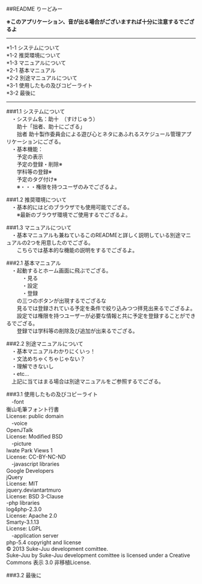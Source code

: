 ##README りーどみー

__※このアプリケーション、音が出る場合がございますれば十分に注意するでござるよ__  

******
  *1-1 システムについて  
  *1-2 推奨環境について  
  *1-3 マニュアルについて  
  *2-1 基本マニュアル  
  *2-2 別途マニュアルについて  
  *3-1 使用したもの及びコピーライト  
  *3-2 最後に  
******

###1.1 システムについて  
　・システム名：助十　（すけじゅう）  
　　助十「拙者、助十にござる」  
　　拙者 助十製作委員会による遊び心とネタにあふれるスケジュール管理アプリケーションにござる。  
　・基本機能：  
　　予定の表示  
　　予定の登録・削除※  
　　学科等の登録※  
　　予定のタグ付け※  
　　※・・・権限を持つユーザのみでござるよ。

###1.2 推奨環境について  
　・基本的にはどのブラウザでも使用可能でござる。  
　　※最新のブラウザ環境でご使用するでござるよ。

###1.3 マニュアルについて  
　・基本マニュアルも兼ねているこのREADMEと詳しく説明している別途マニュアルの2つを用意したのでござる。  
　　こちらでは基本的な機能の説明をするでござるよ。  

###2.1 基本マニュアル  
　・起動するとホーム画面に飛ぶでござる。  
　　　・見る  
　　　・設定  
　　　・登録  
　　の三つのボタンが出現するでござるな  
　　見るでは登録されている予定を条件で絞り込みつつ拝見出来るでござるよ。  
　　設定では権限を持つユーザーが必要な情報と共に予定を登録することができるでござる。  
　　登録では学科等の削除及び追加が出来るでござる。  

###2.2 別途マニュアルについて  
　・基本マニュアルわかりにくいっ！  
　・文法めちゃくちゃじゃない？  
　・理解できないし  
　・etc...  
　上記に当てはまる場合は別途マニュアルをご参照するでござる。

###3.1 使用したもの及びコピーライト  
　-font  
        衡山毛筆フォント行書  
        License: public domain    
　-voice  
        OpenJTalk  
        License: Modified BSD    
　-picture  
        Iwate Park Views 1  
        License: CC-BY-NC-ND    
　-javascript libraries  
        Google Developers  
        jQuery  
        License: MIT    
        jquery.deviantartmuro  
        License: BSD 3-Clause    
  -php libraries  
        log4php-2.3.0  
        License: Apache 2.0    
        Smarty-3.1.13  
        License: LGPL    
　-application server  
        php-5.4
copyright and license  
© 2013 Suke-Juu development comittee.  
Suke-Juu by Suke-Juu development comittee is licensed under a Creative Commons 表示 3.0 非移植License.

###3.2 最後に  
